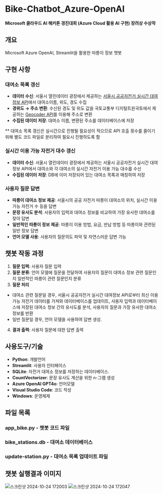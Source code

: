 # Bike-Chatbot_Azure-OpenAI
**Microsoft 클라우드 AI 해커톤 경진대회 (Azure Cloud 활용 AI 구현) 장려상 수상작**
## 개요

Microsoft Azure OpenAI, Streamlit을 활용한 따릉이 정보 챗봇

## 구현 사항
### 대여소 목록 갱신
- **데이터 수신**: 서울시 열린데이터 광장에서 제공하는 [서울시 공공자전거 실시간 대여정보 API](https://data.seoul.go.kr/dataList/OA-15493/A/1/datasetView.do)에서 대여소이름, 위도, 경도 수집
- **경위도 → 주소 변환**: 수신된 경도 및 위도 값을 국토교통부 디지털트윈국토에서 제공하는 [Geocoder API](https://www.vworld.kr/dev/v4dv_geocoderguide2_s002.do)를 이용해 주소로 변환
- **수집된 데이터 저장**: 대여소 이름, 변환된 주소를 데이터베이스에 저장

** 대여소 목록 갱신은 실시간으로 진행될 필요성이 적으므로 API 호출 횟수를 줄이기 위해 별도 코드 파일로 분리하여 필요시 진행하도록 함
### 실시간 이용 가능 자전거 대수 갱신
- **데이터 수신**:  서울시 열린데이터 광장에서 제공하는 서울시 공공자전거 실시간 대여정보 API에서 대여소와 각 대여소의 실시간 자전거 이용 가능 대수를 수신
- **수집된 데이터 저장**: DB에 이미 저장되어 있는 대여소 목록과 매칭하여 저장
### 사용자 질문 답변
- **따릉이 대여소 정보 제공**: 서울시의 공공 자전거 따릉이 대여소의 위치, 실시간 이용 가능 자전거 수 등을 답변
- **문장 유사도 분석**: 사용자의 입력과 대여소 정보를 비교하여 가장 유사한 대여소를 찾아 답변
- **일반적인 따릉이 정보 제공**: 따릉이 이용 방법, 요금, 반납 방법 등 따릉이와 관련된 일반 정보 답변
- **언어 모델 사용**: 사용자의 질문의도 파악 및 자연스러운 답변 가능


## 챗봇 작동 과정

1. **질문 입력**: 사용자 질문 입력
2. **질문 분류**: 언어 모델에 질문을 전달하여 사용자의 질문이 대여소 정보 관련 질문인지 일반적인 따릉이 관련 질문인지 분류
3. **질문 처리**
- 대여소 관련 질문일 경우, 서울시 공공자전거 실시간 대여정보 API로부터 최신 이용 가능 자전거 데이터를 가져와 데이터베이스를 업데이트, 사용자 입력과 데이터베이스에 저장된 대여소 정보 간의 유사도를 분석, 사용자의 질문과 가장 유사한 대여소 정보를 반환
- 일반 질문일 경우, 언어 모델을 사용하여 답변 생성.
4. **결과 출력**: 사용자 질문에 대한 답변 출력

## 사용도구/기술

- **Python**: 개발언어
- **Streamlit**: 사용자 인터페이스
- **SQLite**: 자전거 대여소 정보를 저장하는 데이터베이스.
- **CountVectorizer**: 문장 유사도 계산을 위한 n-그램 생성
- **Azure OpenAI GPT4o**: 언어모델
- **Visual Studio Code**: 코드 작성
- **Windows**: 운영체제

## 파일 목록

### app_bike.py - 챗봇 코드 파일
### bike_stations.db - 대여소 데이터베이스
### update-station.py - 대여소 목록 업데이트 파일

## 챗봇 실행결과 이미지
![스크린샷 2024-10-24 172003](https://github.com/user-attachments/assets/bca2122f-70f8-4bba-9cac-ea25753b6c9e)
![스크린샷 2024-10-24 172047](https://github.com/user-attachments/assets/b92a3b69-0380-4fba-8ec2-af67d9625576)
